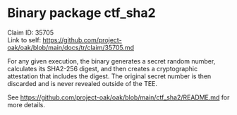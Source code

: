 # Binary package ctf_sha2

Claim ID: 35705\
Link to self:
https://github.com/project-oak/oak/blob/main/docs/tr/claim/35705.md

For any given execution, the binary generates a secret random number, calculates
its SHA2-256 digest, and then creates a cryptographic attestation that includes
the digest. The original secret number is then discarded and is never revealed
outside of the TEE.

See https://github.com/project-oak/oak/blob/main/ctf_sha2/README.md for more
details.
